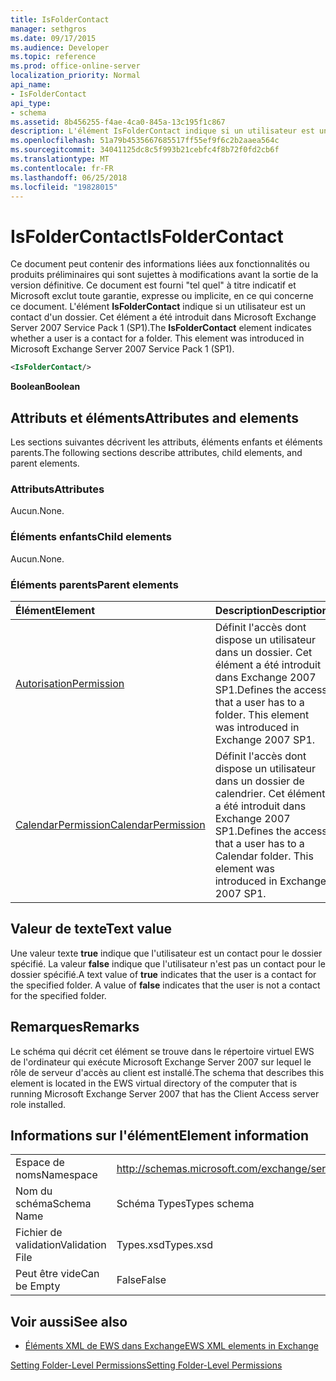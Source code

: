 ```yaml
---
title: IsFolderContact
manager: sethgros
ms.date: 09/17/2015
ms.audience: Developer
ms.topic: reference
ms.prod: office-online-server
localization_priority: Normal
api_name:
- IsFolderContact
api_type:
- schema
ms.assetid: 8b456255-f4ae-4ca0-845a-13c195f1c867
description: L'élément IsFolderContact indique si un utilisateur est un contact d'un dossier. Cet élément a été introduit dans Microsoft Exchange Server 2007 Service Pack 1 (SP1).
ms.openlocfilehash: 51a79b4535667685517ff55ef9f6c2b2aaea564c
ms.sourcegitcommit: 34041125dc8c5f993b21cebfc4f8b72f0fd2cb6f
ms.translationtype: MT
ms.contentlocale: fr-FR
ms.lasthandoff: 06/25/2018
ms.locfileid: "19828015"
---
```

# <a name="isfoldercontact"></a><span data-ttu-id="04388-104">IsFolderContact</span><span class="sxs-lookup"><span data-stu-id="04388-104">IsFolderContact</span></span>

<span data-ttu-id="04388-p102">Ce document peut contenir des informations liées aux fonctionnalités ou produits préliminaires qui sont sujettes à modifications avant la sortie de la version définitive. Ce document est fourni "tel quel" à titre indicatif et Microsoft exclut toute garantie, expresse ou implicite, en ce qui concerne ce document. L'élément **IsFolderContact** indique si un utilisateur est un contact d'un dossier. Cet élément a été introduit dans Microsoft Exchange Server 2007 Service Pack 1 (SP1).</span><span class="sxs-lookup"><span data-stu-id="04388-p102">The **IsFolderContact** element indicates whether a user is a contact for a folder. This element was introduced in Microsoft Exchange Server 2007 Service Pack 1 (SP1).</span></span> 
  
```xml
<IsFolderContact/>
```

 <span data-ttu-id="04388-107">**Boolean**</span><span class="sxs-lookup"><span data-stu-id="04388-107">**Boolean**</span></span>
## <a name="attributes-and-elements"></a><span data-ttu-id="04388-108">Attributs et éléments</span><span class="sxs-lookup"><span data-stu-id="04388-108">Attributes and elements</span></span>

<span data-ttu-id="04388-109">Les sections suivantes décrivent les attributs, éléments enfants et éléments parents.</span><span class="sxs-lookup"><span data-stu-id="04388-109">The following sections describe attributes, child elements, and parent elements.</span></span>
  
### <a name="attributes"></a><span data-ttu-id="04388-110">Attributs</span><span class="sxs-lookup"><span data-stu-id="04388-110">Attributes</span></span>

<span data-ttu-id="04388-111">Aucun.</span><span class="sxs-lookup"><span data-stu-id="04388-111">None.</span></span>
  
### <a name="child-elements"></a><span data-ttu-id="04388-112">Éléments enfants</span><span class="sxs-lookup"><span data-stu-id="04388-112">Child elements</span></span>

<span data-ttu-id="04388-113">Aucun.</span><span class="sxs-lookup"><span data-stu-id="04388-113">None.</span></span>
  
### <a name="parent-elements"></a><span data-ttu-id="04388-114">Éléments parents</span><span class="sxs-lookup"><span data-stu-id="04388-114">Parent elements</span></span>

|<span data-ttu-id="04388-115">**Élément**</span><span class="sxs-lookup"><span data-stu-id="04388-115">**Element**</span></span>|<span data-ttu-id="04388-116">**Description**</span><span class="sxs-lookup"><span data-stu-id="04388-116">**Description**</span></span>|
|:-----|:-----|
|[<span data-ttu-id="04388-117">Autorisation</span><span class="sxs-lookup"><span data-stu-id="04388-117">Permission</span></span>](permission.md) <br/> |<span data-ttu-id="04388-p103">Définit l'accès dont dispose un utilisateur dans un dossier. Cet élément a été introduit dans Exchange 2007 SP1.</span><span class="sxs-lookup"><span data-stu-id="04388-p103">Defines the access that a user has to a folder. This element was introduced in Exchange 2007 SP1.</span></span>  <br/> |
|[<span data-ttu-id="04388-120">CalendarPermission</span><span class="sxs-lookup"><span data-stu-id="04388-120">CalendarPermission</span></span>](calendarpermission.md) <br/> |<span data-ttu-id="04388-p104">Définit l'accès dont dispose un utilisateur dans un dossier de calendrier. Cet élément a été introduit dans Exchange 2007 SP1.</span><span class="sxs-lookup"><span data-stu-id="04388-p104">Defines the access that a user has to a Calendar folder. This element was introduced in Exchange 2007 SP1.</span></span>  <br/> |
   
## <a name="text-value"></a><span data-ttu-id="04388-123">Valeur de texte</span><span class="sxs-lookup"><span data-stu-id="04388-123">Text value</span></span>

<span data-ttu-id="04388-p105">Une valeur texte **true** indique que l'utilisateur est un contact pour le dossier spécifié. La valeur **false** indique que l'utilisateur n'est pas un contact pour le dossier spécifié.</span><span class="sxs-lookup"><span data-stu-id="04388-p105">A text value of **true** indicates that the user is a contact for the specified folder. A value of **false** indicates that the user is not a contact for the specified folder.</span></span> 
  
## <a name="remarks"></a><span data-ttu-id="04388-126">Remarques</span><span class="sxs-lookup"><span data-stu-id="04388-126">Remarks</span></span>

<span data-ttu-id="04388-127">Le schéma qui décrit cet élément se trouve dans le répertoire virtuel EWS de l'ordinateur qui exécute Microsoft Exchange Server 2007 sur lequel le rôle de serveur d'accès au client est installé.</span><span class="sxs-lookup"><span data-stu-id="04388-127">The schema that describes this element is located in the EWS virtual directory of the computer that is running Microsoft Exchange Server 2007 that has the Client Access server role installed.</span></span>
  
## <a name="element-information"></a><span data-ttu-id="04388-128">Informations sur l'élément</span><span class="sxs-lookup"><span data-stu-id="04388-128">Element information</span></span>

|||
|:-----|:-----|
|<span data-ttu-id="04388-129">Espace de noms</span><span class="sxs-lookup"><span data-stu-id="04388-129">Namespace</span></span>  <br/> |http://schemas.microsoft.com/exchange/services/2006/types  <br/> |
|<span data-ttu-id="04388-130">Nom du schéma</span><span class="sxs-lookup"><span data-stu-id="04388-130">Schema Name</span></span>  <br/> |<span data-ttu-id="04388-131">Schéma Types</span><span class="sxs-lookup"><span data-stu-id="04388-131">Types schema</span></span>  <br/> |
|<span data-ttu-id="04388-132">Fichier de validation</span><span class="sxs-lookup"><span data-stu-id="04388-132">Validation File</span></span>  <br/> |<span data-ttu-id="04388-133">Types.xsd</span><span class="sxs-lookup"><span data-stu-id="04388-133">Types.xsd</span></span>  <br/> |
|<span data-ttu-id="04388-134">Peut être vide</span><span class="sxs-lookup"><span data-stu-id="04388-134">Can be Empty</span></span>  <br/> |<span data-ttu-id="04388-135">False</span><span class="sxs-lookup"><span data-stu-id="04388-135">False</span></span>  <br/> |
   
## <a name="see-also"></a><span data-ttu-id="04388-136">Voir aussi</span><span class="sxs-lookup"><span data-stu-id="04388-136">See also</span></span>



- [<span data-ttu-id="04388-137">Éléments XML de EWS dans Exchange</span><span class="sxs-lookup"><span data-stu-id="04388-137">EWS XML elements in Exchange</span></span>](ews-xml-elements-in-exchange.md)


[<span data-ttu-id="04388-138">Setting Folder-Level Permissions</span><span class="sxs-lookup"><span data-stu-id="04388-138">Setting Folder-Level Permissions</span></span>](http://msdn.microsoft.com/library/c7530e86-5112-401c-b10a-9c054ae59f07%28Office.15%29.aspx)

